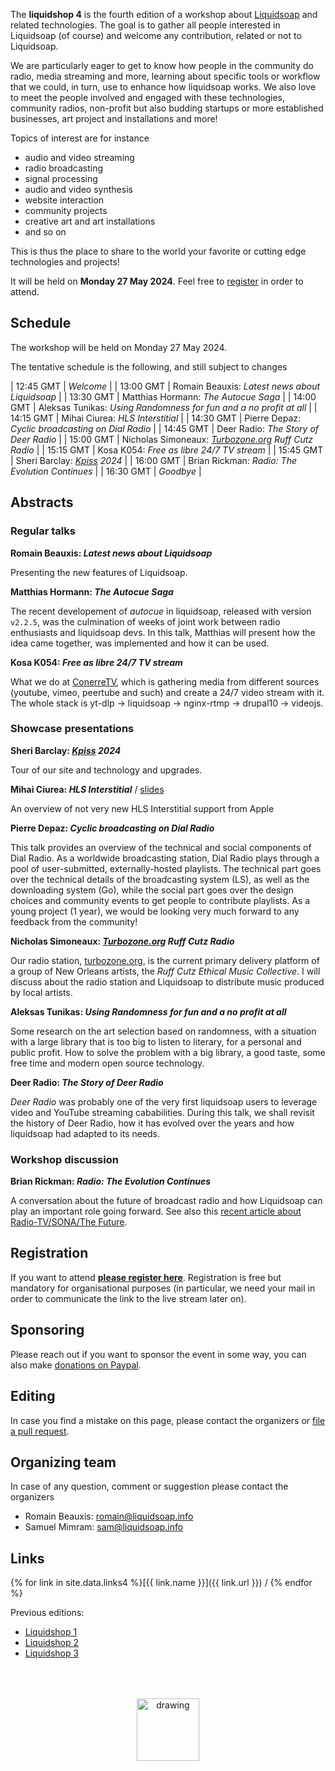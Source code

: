 The **liquidshop 4** is the fourth edition of a workshop about
[Liquidsoap](https://www.liquidsoap.info/) and related technologies. The goal is
to gather all people interested in Liquidsoap (of course) and welcome any
contribution, related or not to Liquidsoap.

We are particularly eager to get to know how people in the community do radio,
media streaming and more, learning about specific tools or workflow that we
could, in turn, use to enhance how liquidsoap works. We also love to meet the
people involved and engaged with these technologies, community radios,
non-profit but also budding startups or more established businesses, art project
and installations and more!

Topics of interest are for instance

- audio and video streaming
- radio broadcasting
- signal processing
- audio and video synthesis
- website interaction
- community projects
- creative art and art installations
- and so on

This is thus the place to share to the world your favorite or cutting edge
technologies and projects!

It will be held on **Monday 27 May 2024**. Feel free to
[register](https://forms.gle/FUptuWRGGJFCMttC7) in order to attend.
<!-- or propose a talk! -->

<!--
Attending
---------

The event is fully online and the video-conference website is
[https://bbb.liquidshop.info](http://bbb.liquidsoap.info/).
-->

<!--
Presentations
-------------

Three kinds of presentations will be featured during the workshop:

- _showcase_ (15 min): a short presentation about a website / radio / art
  installation that you built using Liquidsoap or related tools
- _tech talks_ (30 min): an in-depth presentation of a technology related to
  Liquidsoap and streaming in general
- _workshop_: user-centered freeform discussions about your project or issues
  around Liquidsoap and streaming
-->

Schedule
--------

The workshop will be held on Monday 27 May 2024.

The tentative schedule is the following, and still subject to changes

| 12:45 GMT | _Welcome_ |
| 13:00 GMT | Romain Beauxis: _Latest news about Liquidsoap_ |
| 13:30 GMT | Matthias Hormann: _The Autocue Saga_ |
| 14:00 GMT | Aleksas Tunikas: _Using Randomness for fun and a no profit at all_ |
| 14:15 GMT | Mihai	Ciurea: _HLS Interstitial_ |
| 14:30 GMT | Pierre Depaz: _Cyclic broadcasting on Dial Radio_ |
| 14:45 GMT | Deer Radio: _The Story of Deer Radio_ |
| 15:00 GMT | Nicholas Simoneaux: _[Turbozone.org](https://turbozone.org/) Ruff Cutz Radio_ |
| 15:15 GMT | Kosa K054: _Free as libre 24/7 TV stream_ |
| 15:45 GMT | Sheri	Barclay: _[Kpiss](https://kpiss.fm/) 2024_ |
| 16:00 GMT | Brian Rickman: _Radio: The Evolution Continues_ |
| 16:30 GMT | _Goodbye_ |

Abstracts
---------

### Regular talks

**Romain Beauxis: _Latest news about Liquidsoap_**

Presenting the new features of Liquidsoap.

**Matthias Hormann: _The Autocue Saga_**

The recent developement of _autocue_ in liquidsoap, released with version `v2.2.5`, was the culmination of weeks of joint work between radio enthusiasts and liquidsoap devs. In this talk, Matthias will present how the idea came together, was implemented and how it can be used.

**Kosa K054: _Free as libre 24/7 TV stream_**

What we do at [ConerreTV](https://conerre.tv), which is gathering media from different sources (youtube, vimeo, peertube and such) and create a 24/7 video stream with it. The whole stack is yt-dlp → liquidsoap → nginx-rtmp → drupal10 → videojs.

### Showcase presentations

**Sheri	Barclay: _[Kpiss](https://kpiss.fm/) 2024_**

Tour of our site and technology and upgrades.

**Mihai	Ciurea: _HLS Interstitial_** / [slides](slides/hls-interstitial.pdf)

An overview of not very new HLS Interstitial support from Apple

**Pierre Depaz: _Cyclic broadcasting on Dial Radio_**

This talk provides an overview of the technical and social components of Dial Radio. As a worldwide broadcasting station, Dial Radio plays through a pool of user-submitted, externally-hosted playlists. The technical part goes over the technical details of the broadcasting system (LS), as well as the downloading system (Go), while the social part goes over the design choices and community events to get people to contribute playlists. As a young project (1 year), we would be looking very much forward to any feedback from the community!

**Nicholas Simoneaux: _[Turbozone.org](https://turbozone.org/) Ruff Cutz Radio_**

Our radio station, [turbozone.org](https://turbozone.org/), is the current primary delivery platform of a group of New Orleans artists, the _Ruff Cutz Ethical Music Collective_. I will discuss about the radio station and Liquidsoap to distribute music produced by local artists.

**Aleksas Tunikas: _Using Randomness for fun and a no profit at all_**

Some research on the art selection based on randomness, with a situation with a large library that is too big to listen to literary, for a personal and public profit. How to solve the problem with a big library, a good taste, some free time and modern open source technology.

**Deer Radio: _The Story of Deer Radio_**

_Deer Radio_ was probably one of the very first liquidsoap users to leverage video and YouTube streaming cababilities. During this talk, we shall revisit the history of Deer Radio, how it has evolved over the years and how liquidsoap had adapted to its needs.

### Workshop discussion

**Brian Rickman: _Radio: The Evolution Continues_**

A conversation about the future of broadcast radio and how Liquidsoap can play an important role going forward. See also this [recent article about Radio-TV/SONA/The Future](https://www.linkedin.com/pulse/radio-whats-next-sona-more-brian-rickman-icjgc/).

Registration
------------

If you want to attend [**please register here**](https://forms.gle/FUptuWRGGJFCMttC7). Registration is free but mandatory for organisational purposes (in particular, we need your mail in order to communicate the link to the live stream later on).

Sponsoring
----------

Please reach out if you want to sponsor the event in some way, you can also make [donations on Paypal](http://paypal.me/LiquidsoapMedia).

Editing
-------

In case you find a mistake on this page, please contact the organizers or [file a pull request](https://github.com/savonet/liquidshop).

Organizing team
---------------

In case of any question, comment or suggestion please contact the organizers

- Romain Beauxis: [romain@liquidsoap.info](mailto:romain@liquidsoap.info)
- Samuel Mimram: [sam@liquidsoap.info](mailto:sam@liquidsoap.info)

Links
-----

{% for link in site.data.links4 %}[{{ link.name }}]({{ link.url }}) / {% endfor %}

Previous editions:

- [Liquidshop 1](../1/)
- [Liquidshop 2](../2/)
- [Liquidshop 3](../3/)

<center><a href="https://www.liquidsoap.info/"><img src="https://www.liquidsoap.info/assets/img/bottle_invert.png" alt="drawing" height="100px" style="margin-top: 50px;"/></a></center>

<script>
window.onload = function() {
  var date = new Date();
  var tzo = - (date.getTimezoneOffset() / 60);
  var tzs; // TZ sign

  if (tzo >= 0) { tzs = "+"; }
  else { tzs = ""; }

  document.querySelector("#schedule + p + p").innerHTML += " (all times are given in <a href='https://en.wikipedia.org/wiki/Greenwich_Mean_Time'>GMT</a>, the current GMT time is "+date.getUTCHours()+":"+date.getUTCMinutes()+" and your current timezone is GMT"+tzs+tzo+"):";
  /*
  const hours = document.querySelectorAll("#schedule + p + p + table tr td:first-child");
  hours.forEach(function(h) {
    d = new Date("Jan 23 2022 " + h.innerHTML);
    h.innerHTML += "(" + d.getHours() + ":" + d.getMinutes() + " LT)";
  });
  */
}
</script>
